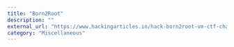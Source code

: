```yaml
---
title: "Born2Root"
description: ""
external_url: "https://www.hackingarticles.in/hack-born2root-vm-ctf-challenge/"
category: "Miscellaneous"
---
```

